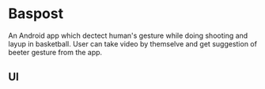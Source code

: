 # Baspost
An Android app which dectect human's gesture while doing shooting and layup in basketball. User can take video by themselve and get suggestion of beeter gesture from the app.
## UI
